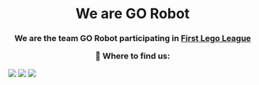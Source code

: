<h1 align="center"> We are GO Robot
<h3 align="center"> 
We are the team GO Robot participating in <a href="https://www.first-lego-league.org/en/challenge/startseite.html">First Lego League</a>

🎯 Where to find us:  
</h1>
<a align="center" href="https://www.instagram.com/gorobot_official/"><img src="https://img.shields.io/badge/GO Robot-1A1B27?style=flat-square&logo=instagram"></a>
<a align="center" href="https://twitter.com/gorobot_"><img src="https://img.shields.io/badge/GO Robot-1A1B27?style=flat-square&logo=twitter"></a>
<a align="center" href="https://gymnasium-ottobrunn.de/schulleben/go-robot/"><img src="https://img.shields.io/badge/GO Robot-1A1B27?style=flat-square&logo=website"></a>
